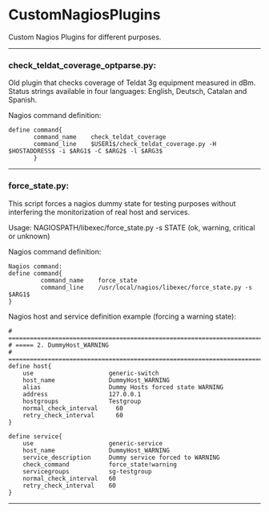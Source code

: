 # CustomNagiosPlugins
Custom Nagios Plugins for different purposes.

----

### check_teldat_coverage_optparse.py:

Old plugin that checks coverage of Teldat 3g equipment measured in dBm. Status strings available in four languages: English, Deutsch, Catalan and Spanish.

Nagios command definition:
 ```
define command{
        command_name    check_teldat_coverage
        command_line    $USER1$/check_teldat_coverage.py -H $HOSTADDRESS$ -i $ARG1$ -C $ARG2$ -l $ARG3$
        }
```

----

### force_state.py:

This script forces a nagios dummy state for testing purposes without interfering the monitorization of real host and services.

Usage: NAGIOSPATH/libexec/force_state.py -s STATE (ok, warning, critical or unknown)

Nagios command definition:
```
Nagios command:
define command{
  	     command_name    force_state
      	 command_line    /usr/local/nagios/libexec/force_state.py -s $ARG1$
}
```

Nagios host and service definition example (forcing a warning state):
```
# =============================================================================
# ===== 2. DummyHost_WARNING
# =============================================================================
define host{
	use					  	generic-switch
	host_name			  	DummyHost_WARNING
	alias				  	Dummy Hosts forced state WARNING
	address				  	127.0.0.1
	hostgroups			  	Testgroup
	normal_check_interval     60
	retry_check_interval      60
}

define service{
	use                     generic-service
	host_name				DummyHost_WARNING
	service_description     Dummy service forced to WARNING
	check_command           force_state!warning
	servicegroups			sg-testgroup
	normal_check_interval   60
	retry_check_interval    60
}
```
----
